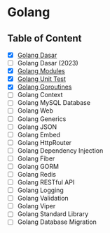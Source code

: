 # Golang

## Table of Content

- [x] [Golang Dasar](Golang%20Dasar)
- [ ] Golang Dasar (2023)
- [x] [Golang Modules](Golang%20Modules)
- [x] [Golang Unit Test](Golang%20Unit%20Test)
- [x] [Golang Goroutines](Golang%20Goroutines)
- [ ] Golang Context
- [ ] Golang MySQL Database
- [ ] Golang Web
- [ ] Golang Generics
- [ ] Golang JSON
- [ ] Golang Embed
- [ ] Golang HttpRouter
- [ ] Golang Dependency Injection
- [ ] Golang Fiber
- [ ] Golang GORM
- [ ] Golang Redis
- [ ] Golang RESTful API
- [ ] Golang Logging
- [ ] Golang Validation
- [ ] Golang Viper
- [ ] Golang Standard Library
- [ ] Golang Database Migration
